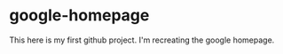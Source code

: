google-homepage
===============
This here is my first github project. I'm recreating the google homepage. 
